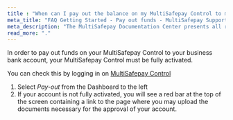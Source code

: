 ```yaml
---
title : "When can I pay out the balance on my MultiSafepay Control to my business bank account?"
meta_title: "FAQ Getting Started - Pay out funds - MultiSafepay Support"
meta_description: "The MultiSafepay Documentation Center presents all relevant information about our Plugins and API. You can also find support pages for Payment Methods, Tools and General Questions as well as the contact details of our Support and Integration Teams."
read_more: "."
---
```

In order to pay out funds on your MultiSafepay Control to your business bank account, your MultiSafepay Control must be fully activated.

You can check this by logging in on [MultiSafepay Control](https://merchant.multisafepay.com)

1. Select _Pay-out_ from the Dashboard to the left
2. If your account is not fully activated, you will see a red bar at the top of the screen containing a link to the page where you may upload the documents necessary for the approval of your account.
